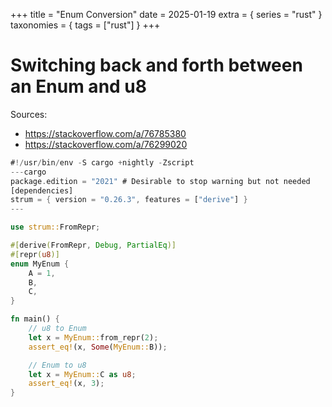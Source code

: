 +++
title = "Enum Conversion"
date = 2025-01-19
extra = { series = "rust" }
taxonomies = { tags = ["rust"] }
+++

# Switching back and forth between an Enum and u8

Sources:

- <https://stackoverflow.com/a/76785380>
- <https://stackoverflow.com/a/76299020>

```rust
#!/usr/bin/env -S cargo +nightly -Zscript
---cargo
package.edition = "2021" # Desirable to stop warning but not needed
[dependencies]
strum = { version = "0.26.3", features = ["derive"] }
---

use strum::FromRepr;

#[derive(FromRepr, Debug, PartialEq)]
#[repr(u8)]
enum MyEnum {
    A = 1,
    B,
    C,
}

fn main() {
    // u8 to Enum
    let x = MyEnum::from_repr(2);
    assert_eq!(x, Some(MyEnum::B));

    // Enum to u8
    let x = MyEnum::C as u8;
    assert_eq!(x, 3);
}
```
